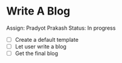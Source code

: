 # Write A Blog

Assign: Pradyot Prakash
Status: In progress

- [ ]  Create a default template
- [ ]  Let user write a blog
- [ ]  Get the final blog